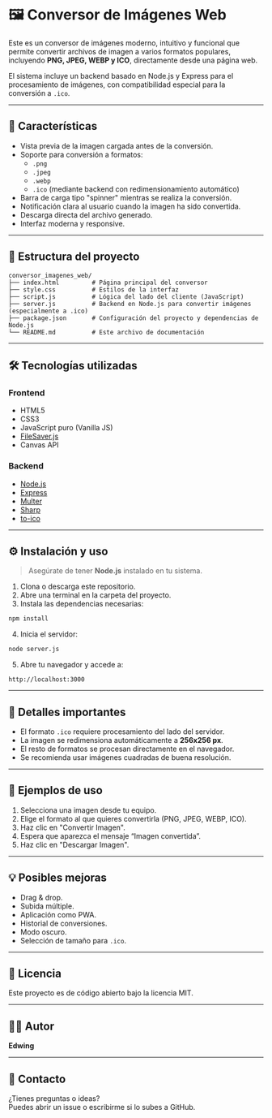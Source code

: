 # 🖼️ Conversor de Imágenes Web

Este es un conversor de imágenes moderno, intuitivo y funcional que permite convertir archivos de imagen a varios formatos populares, incluyendo **PNG, JPEG, WEBP y ICO**, directamente desde una página web.

El sistema incluye un backend basado en Node.js y Express para el procesamiento de imágenes, con compatibilidad especial para la conversión a `.ico`.

---

## 🚀 Características

- Vista previa de la imagen cargada antes de la conversión.
- Soporte para conversión a formatos:
  - `.png`
  - `.jpeg`
  - `.webp`
  - `.ico` (mediante backend con redimensionamiento automático)
- Barra de carga tipo "spinner" mientras se realiza la conversión.
- Notificación clara al usuario cuando la imagen ha sido convertida.
- Descarga directa del archivo generado.
- Interfaz moderna y responsive.

---

## 📁 Estructura del proyecto

```
conversor_imagenes_web/
├── index.html         # Página principal del conversor
├── style.css          # Estilos de la interfaz
├── script.js          # Lógica del lado del cliente (JavaScript)
├── server.js          # Backend en Node.js para convertir imágenes (especialmente a .ico)
├── package.json       # Configuración del proyecto y dependencias de Node.js
└── README.md          # Este archivo de documentación
```

---

## 🛠️ Tecnologías utilizadas

### Frontend
- HTML5
- CSS3
- JavaScript puro (Vanilla JS)
- [FileSaver.js](https://github.com/eligrey/FileSaver.js/)
- Canvas API

### Backend
- [Node.js](https://nodejs.org/)
- [Express](https://expressjs.com/)
- [Multer](https://github.com/expressjs/multer)
- [Sharp](https://sharp.pixelplumbing.com/)
- [to-ico](https://www.npmjs.com/package/to-ico)

---

## ⚙️ Instalación y uso

> Asegúrate de tener **Node.js** instalado en tu sistema.

1. Clona o descarga este repositorio.
2. Abre una terminal en la carpeta del proyecto.
3. Instala las dependencias necesarias:

```bash
npm install
```

4. Inicia el servidor:

```bash
node server.js
```

5. Abre tu navegador y accede a:

```
http://localhost:3000
```

---

## 🧠 Detalles importantes

- El formato `.ico` requiere procesamiento del lado del servidor.
- La imagen se redimensiona automáticamente a **256x256 px**.
- El resto de formatos se procesan directamente en el navegador.
- Se recomienda usar imágenes cuadradas de buena resolución.

---

## 🧪 Ejemplos de uso

1. Selecciona una imagen desde tu equipo.
2. Elige el formato al que quieres convertirla (PNG, JPEG, WEBP, ICO).
3. Haz clic en "Convertir Imagen".
4. Espera que aparezca el mensaje “Imagen convertida”.
5. Haz clic en "Descargar Imagen".

---

## 💡 Posibles mejoras

- Drag & drop.
- Subida múltiple.
- Aplicación como PWA.
- Historial de conversiones.
- Modo oscuro.
- Selección de tamaño para `.ico`.

---

## 📄 Licencia

Este proyecto es de código abierto bajo la licencia MIT.

---

## 👨‍💻 Autor

**Edwing**

---

## 📨 Contacto

¿Tienes preguntas o ideas?  
Puedes abrir un issue o escribirme si lo subes a GitHub.

